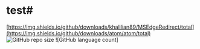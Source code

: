 # test# 

[https://img.shields.io/github/downloads/khalilian89/MSEdgeRedirect/total](https://img.shields.io/github/downloads/atom/atom/total)
![GitHub repo size](https://img.shields.io/github/repo-size/USER/REPOSITORY?style=plastic) ![GitHub language count]
